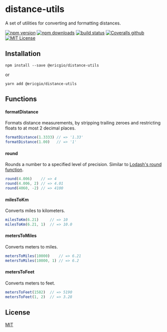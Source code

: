 # distance-utils
A set of utilities for converting and formatting distances.

[![npm version](https://img.shields.io/npm/v/@ericgio/distance-utils.svg?style=flat-square)](https://www.npmjs.com/package/@ericgio/distance-utils)
[![npm downloads](https://img.shields.io/npm/dm/@ericgio/distance-utils.svg?style=flat-square)](https://www.npmjs.com/package/@ericgio/distance-utils)
[![build status](https://img.shields.io/travis/ericgio/distance-utils/master.svg?style=flat-square)](https://travis-ci.org/ericgio/distance-utils)
[![Coveralls github](https://img.shields.io/coveralls/github/ericgio/distance-utils/master.svg?style=flat-square)](https://coveralls.io/github/ericgio/distance-utils)
[![MIT License](https://flat.badgen.net/github/license/ericgio/distance-utils)](LICENSE.md)

## Installation

```
npm install --save @ericgio/distance-utils
```
or
```
yarn add @ericgio/distance-utils
```

## Functions

#### formatDistance
Formats distance measurements, by stripping trailing zeroes and restricting floats to at most 2 decimal places.
```js
formatDistance(1.3333) // => '1.33'
formatDistance(1.00)   // => '1'
```

#### round
Rounds a number to a specified level of precision. Similar to [Lodash's round function](https://lodash.com/docs/4.17.15#round).
```js
round(4.006)    // => 4
round(4.006, 2) // => 4.01
round(4060, -2) // => 4100
```

#### milesToKm
Converts miles to kilometers.
```js
milesToKm(6.21)     // => 10
milesToKm(6.21, 1)  // => 10.0
```

#### metersToMiles
Converts meters to miles.
```js
metersToMiles(10000)    // => 6.21
metersToMiles(10000, 1) // => 6.2
```

#### metersToFeet
Converts meters to feet.
```js
metersToFeet(1582)  // => 5190
metersToFeet(1, 2)  // => 3.28
```

## License
[MIT](https://github.com/ericgio/distance-utils/blob/master/LICENSE.md)
